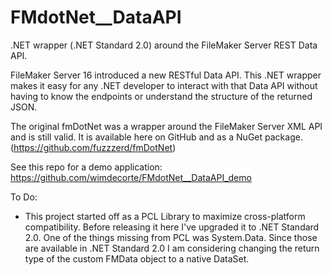 # FMdotNet__DataAPI
.NET wrapper (.NET Standard 2.0) around the FileMaker Server REST Data API.  

FileMaker Server 16 introduced a new RESTful Data API.  This .NET wrapper makes it easy for any .NET developer to interact with that Data API without having to know the endpoints or understand the structure of the returned JSON.

The original fmDotNet was a wrapper around the FileMaker Server XML API and is still valid.  It is available here on GitHub and as a NuGet package. (https://github.com/fuzzzerd/fmDotNet)

See this repo for a demo application: https://github.com/wimdecorte/FMdotNet__DataAPI_demo

To Do:
- This project started off as a PCL Library to maximize cross-platform compatibility.  Before releasing it here I've upgraded it to .NET Standard 2.0.  One of the things missing from PCL was System.Data.  Since those are available in .NET Standard 2.0 I am considering changing the return type of the custom FMData object to a native DataSet.

